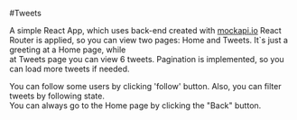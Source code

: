 #Tweets

A simple React App, which uses back-end created with <a href="https://mockapi.io/">mockapi.io</a>
React Router is applied, so you can view two pages: Home and Tweets. It`s just a greeting at a Home page, while<br>
at Tweets page you can view 6 tweets. Pagination is implemented, so you can load more tweets if needed.

You can follow some users by clicking 'follow' button. Also, you can filter tweets by following state.<br>
You can always go to the Home page by clicking the "Back" button.
